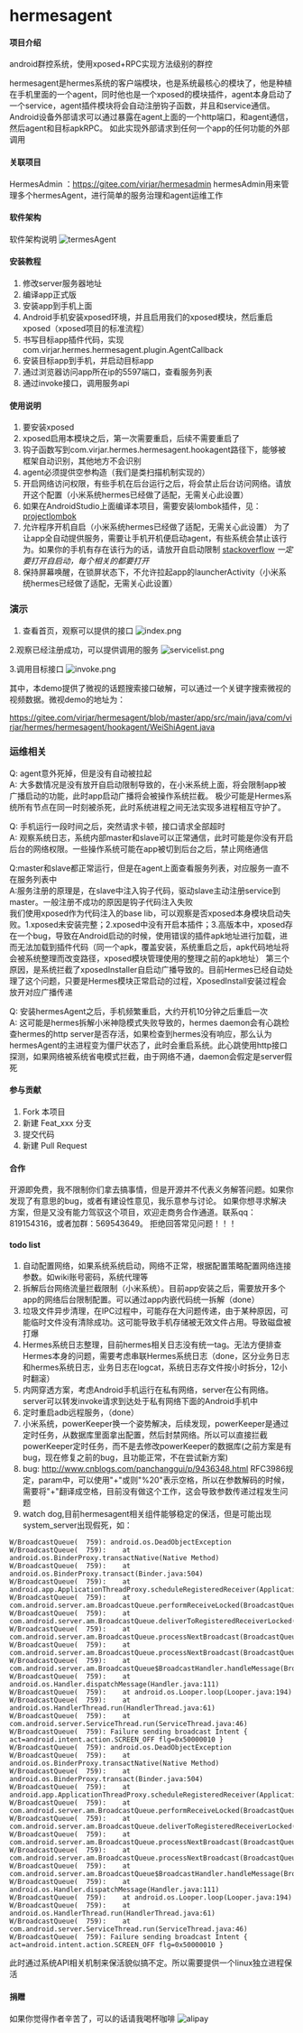 # hermesagent

#### 项目介绍
android群控系统，使用xposed+RPC实现方法级别的群控

hermesagent是hermes系统的客户端模块，也是系统最核心的模块了，他是种植在手机里面的一个agent，同时他也是一个xposed的模块插件，agent本身启动了一个service，agent插件模块将会自动注册钩子函数，并且和service通信。Android设备外部请求可以通过暴露在agent上面的一个http端口，和agent通信，然后agent和目标apkRPC。
如此实现外部请求到任何一个app的任何功能的外部调用


#### 关联项目
HermesAdmin ：https://gitee.com/virjar/hermesadmin
hermesAdmin用来管理多个hermesAgent，进行简单的服务治理和agent运维工作

#### 软件架构
软件架构说明
![termesAgent](img/termesAgent.png)


#### 安装教程

1. 修改server服务器地址
2. 编译app正式版
3. 安装app到手机上面
4. Android手机安装xposed环境，并且启用我们的xposed模块，然后重启xposed（xposed项目的标准流程）
5. 书写目标app插件代码，实现 com.virjar.hermes.hermesagent.plugin.AgentCallback
6. 安装目标app到手机，并启动目标app
7. 通过浏览器访问app所在ip的5597端口，查看服务列表
8. 通过invoke接口，调用服务api

#### 使用说明

1. 要安装xposed
2. xposed启用本模块之后，第一次需要重启，后续不需要重启了
3. 钩子函数写到com.virjar.hermes.hermesagent.hookagent路径下，能够被框架自动识别，其他地方不会识别
4. agent必须提供空参构造（我们是类扫描机制实现的）
5. 开启网络访问权限，有些手机在后台运行之后，将会禁止后台访问网络。请放开这个配置（小米系统hermes已经做了适配，无需关心此设置）
6. 如果在AndroidStudio上面编译本项目，需要安装lombok插件，见：[projectlombok](https://projectlombok.org/setup/android)
7. 允许程序开机自启（小米系统hermes已经做了适配，无需关心此设置）
为了让app全自动提供服务，需要让手机开机便启动agent，有些系统会禁止该行为。如果你的手机有存在该行为的话，请放开自启动限制
[stackoverflow](https://stackoverflow.com/questions/32032329/process-is-not-permitted-to-autostart-boot-complete-broadcast-receiver)
*一定要打开自启动，每个相关的都要打开*
8. 保持屏幕唤醒，在锁屏状态下，不允许拉起app的launcherActivity（小米系统hermes已经做了适配，无需关心此设置）


### 演示
1. 查看首页，观察可以提供的接口
![index.png](img/index.png)

2.观察已经注册成功，可以提供调用的服务
![servicelist.png](img/servicelist.png)

3.调用目标接口
![invoke.png](img/invoke.png)

其中，本demo提供了微视的话题搜索接口破解，可以通过一个关键字搜索微视的视频数据。微视demo的地址为：

https://gitee.com/virjar/hermesagent/blob/master/app/src/main/java/com/virjar/hermes/hermesagent/hookagent/WeiShiAgent.java

### 运维相关
Q: agent意外死掉，但是没有自动被拉起   
A: 大多数情况是没有放开自启动限制导致的，在小米系统上面，将会限制app被广播启动的功能，此时app启动广播将会被操作系统拦截。
极少可能是Hermes系统所有节点在同一时刻被杀死，此时系统进程之间无法实现多进程相互守护了。

Q: 手机运行一段时间之后，突然请求卡顿，接口请求全部超时   
A: 观察系统日志，系统内部master和slave可以正常通信，此时可能是你没有开启后台的网络权限。一些操作系统可能在app被切到后台之后，禁止网络通信

Q:master和slave都正常运行，但是在agent上面查看服务列表，对应服务一直不在服务列表中   
A:服务注册的原理是，在slave中注入钩子代码，驱动slave主动注册service到master。一般注册不成功的原因是钩子代码注入失败   
我们使用xposed作为代码注入的base lib，可以观察是否xposed本身模块启动失败。1.xposed未安装完整；2.xposed中没有开启本插件；3.高版本中，xposed存在一个bug，导致在Android启动的时候，使用错误的插件apk地址进行加载，进而无法加载到插件代码（同一个apk，覆盖安装，系统重启之后，apk代码地址将会被系统整理而改变路径，xposed模块管理使用的整理之前的apk地址）
第三个原因，是系统拦截了xposedInstaller自启动广播导致的。目前Hermes已经自动处理了这个问题，只要是Hermes模块正常启动的过程，XposedInstall安装过程会放开对应广播传递

Q: 安装hermesAgent之后，手机频繁重启，大约开机10分钟之后重启一次    
A: 这可能是hermes拆解小米神隐模式失败导致的，hermes daemon会有心跳检查hermes的http server是否存活，如果检查到hermes没有响应，那么认为hermesAgent的主进程变为僵尸状态了，此时会重启系统。此心跳使用http接口探测，如果网络被系统省电模式拦截，由于网络不通，daemon会假定是server假死

#### 参与贡献

1. Fork 本项目
2. 新建 Feat_xxx 分支
3. 提交代码
4. 新建 Pull Request

#### 合作

开源即免费，我不限制你们拿去搞事情，但是开源并不代表义务解答问题。如果你发现了有意思的bug，或者有建设性意见，我乐意参与讨论。
如果你想寻求解决方案，但是又没有能力驾驭这个项目，欢迎走商务合作通道。联系qq：819154316，或者加群：569543649。
拒绝回答常见问题！！！

#### todo list

1. 自动配置网络，如果系统系统启动，网络不正常，根据配置策略配置网络连接参数。如wiki账号密码，系统代理等
2. 拆解后台网络流量拦截限制（小米系统）。目前app安装之后，需要放开多个app的网络后台限制配置。可以通过app内嵌代码统一拆解（done）
3. 垃圾文件异步清理，在IPC过程中，可能存在大问题传递，由于某种原因，可能临时文件没有清除成功。这可能导致手机存储被无效文件占用。导致磁盘被打爆
4. Hermes系统日志整理，目前hermes相关日志没有统一tag。无法方便排查Hermes本身的问题，需要考虑串联Hermes系统日志（done，区分业务日志和hermes系统日志，业务日志在logcat，系统日志存文件按小时拆分，12小时翻滚）
5. 内网穿透方案，考虑Android手机运行在私有网络，server在公有网络。server可以转发invoke请求到达处于私有网络下面的Android手机中
6. 定时重启adb远程服务，（done）
7. 小米系统，powerKeeper换一个姿势解决，后续发现，powerKeeper是通过定时任务，从数据库里面拿出配置，然后封禁网络。所以可以直接拦截powerKeeper定时任务，而不是去修改powerKeeper的数据库(之前方案是有bug，现在修复之前的bug，且功能正常，不在尝试新方案)
8. bug: http://www.cnblogs.com/panchanggui/p/9436348.html RFC3986规定，param中，可以使用"+"或则"%20"表示空格，所以在参数解码的时候，需要将"+"翻译成空格，目前没有做这个工作，这会导致参数传递过程发生问题
9. watch dog,目前hermesagent相关组件能够稳定的保活，但是可能出现system_server出现假死，如：
```
W/BroadcastQueue(  759): android.os.DeadObjectException
W/BroadcastQueue(  759): 	at android.os.BinderProxy.transactNative(Native Method)
W/BroadcastQueue(  759): 	at android.os.BinderProxy.transact(Binder.java:504)
W/BroadcastQueue(  759): 	at android.app.ApplicationThreadProxy.scheduleRegisteredReceiver(ApplicationThreadNative.java:1128)
W/BroadcastQueue(  759): 	at com.android.server.am.BroadcastQueue.performReceiveLocked(BroadcastQueue.java:506)
W/BroadcastQueue(  759): 	at com.android.server.am.BroadcastQueue.deliverToRegisteredReceiverLocked(BroadcastQueue.java:620)
W/BroadcastQueue(  759): 	at com.android.server.am.BroadcastQueue.processNextBroadcast(BroadcastQueue.java:874)
W/BroadcastQueue(  759): 	at com.android.server.am.BroadcastQueue.processNextBroadcast(BroadcastQueue.java:654)
W/BroadcastQueue(  759): 	at com.android.server.am.BroadcastQueue$BroadcastHandler.handleMessage(BroadcastQueue.java:186)
W/BroadcastQueue(  759): 	at android.os.Handler.dispatchMessage(Handler.java:111)
W/BroadcastQueue(  759): 	at android.os.Looper.loop(Looper.java:194)
W/BroadcastQueue(  759): 	at android.os.HandlerThread.run(HandlerThread.java:61)
W/BroadcastQueue(  759): 	at com.android.server.ServiceThread.run(ServiceThread.java:46)
W/BroadcastQueue(  759): Failure sending broadcast Intent { act=android.intent.action.SCREEN_OFF flg=0x50000010 }
W/BroadcastQueue(  759): android.os.DeadObjectException
W/BroadcastQueue(  759): 	at android.os.BinderProxy.transactNative(Native Method)
W/BroadcastQueue(  759): 	at android.os.BinderProxy.transact(Binder.java:504)
W/BroadcastQueue(  759): 	at android.app.ApplicationThreadProxy.scheduleRegisteredReceiver(ApplicationThreadNative.java:1128)
W/BroadcastQueue(  759): 	at com.android.server.am.BroadcastQueue.performReceiveLocked(BroadcastQueue.java:506)
W/BroadcastQueue(  759): 	at com.android.server.am.BroadcastQueue.deliverToRegisteredReceiverLocked(BroadcastQueue.java:620)
W/BroadcastQueue(  759): 	at com.android.server.am.BroadcastQueue.processNextBroadcast(BroadcastQueue.java:874)
W/BroadcastQueue(  759): 	at com.android.server.am.BroadcastQueue.processNextBroadcast(BroadcastQueue.java:654)
W/BroadcastQueue(  759): 	at com.android.server.am.BroadcastQueue$BroadcastHandler.handleMessage(BroadcastQueue.java:186)
W/BroadcastQueue(  759): 	at android.os.Handler.dispatchMessage(Handler.java:111)
W/BroadcastQueue(  759): 	at android.os.Looper.loop(Looper.java:194)
W/BroadcastQueue(  759): 	at android.os.HandlerThread.run(HandlerThread.java:61)
W/BroadcastQueue(  759): 	at com.android.server.ServiceThread.run(ServiceThread.java:46)
W/BroadcastQueue(  759): Failure sending broadcast Intent { act=android.intent.action.SCREEN_OFF flg=0x50000010 }
```
此时通过系统API相关机制来保活貌似搞不定。所以需要提供一个linux独立进程保活

#### 捐赠
如果你觉得作者辛苦了，可以的话请我喝杯咖啡
![alipay](img/reward.jpg)
